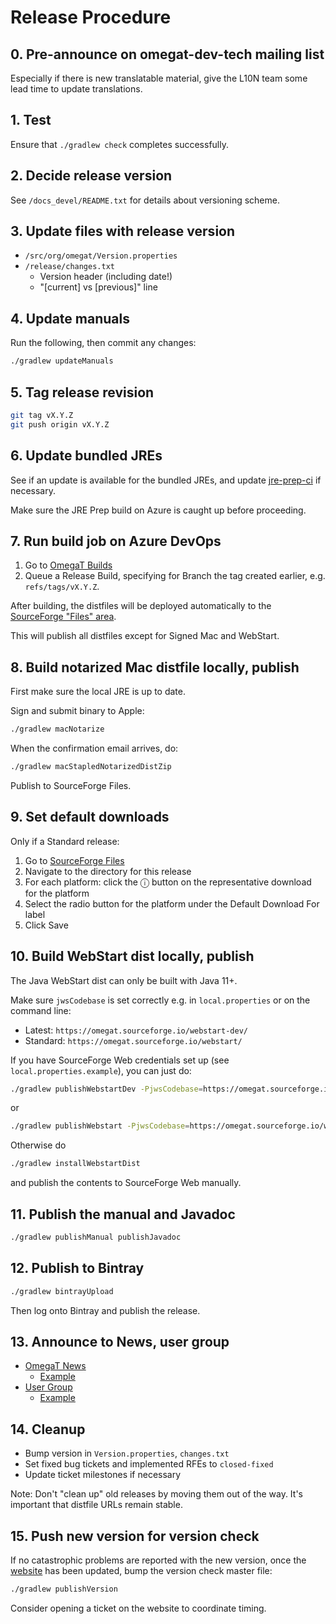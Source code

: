# Release Procedure

## 0. Pre-announce on omegat-dev-tech mailing list

Especially if there is new translatable material, give the L10N team some lead
time to update translations.


## 1. Test

Ensure that `./gradlew check` completes successfully.


## 2. Decide release version

See `/docs_devel/README.txt` for details about versioning scheme.


## 3. Update files with release version

- `/src/org/omegat/Version.properties`
- `/release/changes.txt`
  - Version header (including date!)
  - "[current] vs [previous]" line


## 4. Update manuals

Run the following, then commit any changes:

```sh
./gradlew updateManuals
```


## 5. Tag release revision

```sh
git tag vX.Y.Z
git push origin vX.Y.Z
```

## 6. Update bundled JREs

See if an update is available for the bundled JREs, and update
[jre-prep-ci](https://github.com/omegat-org/jre-prep-ci) if necessary.

Make sure the JRE Prep build on Azure is caught up before proceeding.


## 7. Run build job on Azure DevOps

1. Go to [OmegaT Builds](https://dev.azure.com/omegat-org/OmegaT/_build)
2. Queue a Release Build, specifying for Branch the tag created earlier,
   e.g. `refs/tags/vX.Y.Z`.

After building, the distfiles will be deployed automatically to the [SourceForge
"Files" area](https://sourceforge.net/projects/omegat/files/).

This will publish all distfiles except for Signed Mac and WebStart.


## 8. Build notarized Mac distfile locally, publish

First make sure the local JRE is up to date.

Sign and submit binary to Apple:

```sh
./gradlew macNotarize
```

When the confirmation email arrives, do:

```sh
./gradlew macStapledNotarizedDistZip
```

Publish to SourceForge Files.


## 9. Set default downloads

Only if a Standard release:

1. Go to [SourceForge Files](https://sourceforge.net/projects/omegat/files/)
2. Navigate to the directory for this release
3. For each platform: click the ⓘ button on the representative download for the
   platform
4. Select the radio button for the platform under the Default Download For label
5. Click Save


## 10. Build WebStart dist locally, publish

The Java WebStart dist can only be built with Java 11+.

Make sure `jwsCodebase` is set correctly e.g. in `local.properties` or on the
command line:

- Latest: `https://omegat.sourceforge.io/webstart-dev/`
- Standard: `https://omegat.sourceforge.io/webstart/`

If you have SourceForge Web credentials set up (see `local.properties.example`),
you can just do:

```sh
./gradlew publishWebstartDev -PjwsCodebase=https://omegat.sourceforge.io/webstart-dev/
```

or

```sh
./gradlew publishWebstart -PjwsCodebase=https://omegat.sourceforge.io/webstart/
```

Otherwise do

```sh
./gradlew installWebstartDist
```

and publish the contents to SourceForge Web manually.


## 11. Publish the manual and Javadoc

```sh
./gradlew publishManual publishJavadoc
```


## 12. Publish to Bintray

```sh
./gradlew bintrayUpload
```

Then log onto Bintray and publish the release.


## 13. Announce to News, user group

- [OmegaT News](https://sourceforge.net/p/omegat/news/)
  - [Example](https://sourceforge.net/p/omegat/news/2019/11/omegat-latest-version-510-released/)
- [User Group](https://omegat.org/support)
  - [Example](https://sourceforge.net/p/omegat/mailman/omegat-users/thread/CAHvKJZsm4ZSOmvCOpfbtss0z9uo0z7q--bDowRkyAQ5e2zNJJg%40.../#msg36855627)


## 14. Cleanup

- Bump version in `Version.properties`, `changes.txt`
- Set fixed bug tickets and implemented RFEs to `closed-fixed`
- Update ticket milestones if necessary

Note: Don't "clean up" old releases by moving them out of the way. It's
important that distfile URLs remain stable.

## 15. Push new version for version check

If no catastrophic problems are reported with the new version, once the
[website](https://github.com/omegat-org/omegat-website/) has been updated, bump
the version check master file:

```sh
./gradlew publishVersion
```

Consider opening a ticket on the website to coordinate timing.
